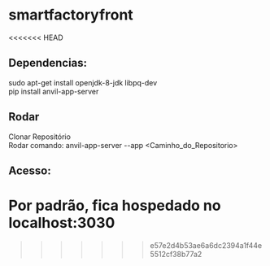 # smartfactoryfront
<<<<<<< HEAD

## Dependencias:

sudo apt-get install openjdk-8-jdk libpq-dev <br>
pip install anvil-app-server

## Rodar

Clonar Repositório <br>
Rodar comando: anvil-app-server --app <Caminho_do_Repositorio>

## Acesso:

Por padrão, fica hospedado no localhost:3030 
=======
>>>>>>> e57e2d4b53ae6a6dc2394a1f44e5512cf38b77a2
